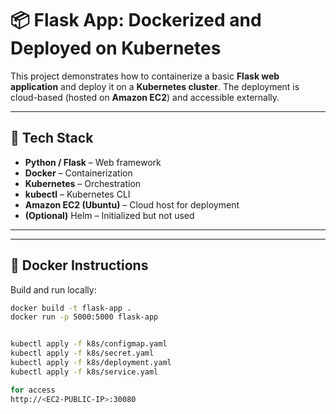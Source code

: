 # 📦 Flask App: Dockerized and Deployed on Kubernetes

This project demonstrates how to containerize a basic **Flask web application** and deploy it on a **Kubernetes cluster**. The deployment is cloud-based (hosted on **Amazon EC2**) and accessible externally.

---

## 🚀 Tech Stack

- **Python / Flask** – Web framework  
- **Docker** – Containerization  
- **Kubernetes** – Orchestration  
- **kubectl** – Kubernetes CLI  
- **Amazon EC2 (Ubuntu)** – Cloud host for deployment  
- **(Optional)** Helm – Initialized but not used

---


---

## 🐳 Docker Instructions

Build and run locally:

```bash
docker build -t flask-app .
docker run -p 5000:5000 flask-app


kubectl apply -f k8s/configmap.yaml
kubectl apply -f k8s/secret.yaml
kubectl apply -f k8s/deployment.yaml
kubectl apply -f k8s/service.yaml

for access
http://<EC2-PUBLIC-IP>:30080
